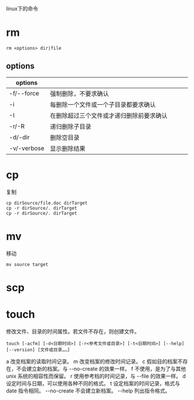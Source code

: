 linux下的命令

# rm

`rm <options> dir|file`

## options

|options|||||
|-|-|-|-|-|
|-f/--force|强制删除，不要求确认||||
|-i|每删除一个文件或一个子目录都要求确认||||
|-I|在删除超过三个文件或才递归删除前要求确认||||
|-r/-R|递归删除子目录||||
|-d/-dir|删除空目录||||
|-v/-verbose|显示删除结果||||

# cp
复制
```
cp dirSource/file.doc dirTarget
cp -r dirSource/. dirTarget
cp -r dirSource/. dirTarget
```

# mv
移动
```
mv source target
```
# scp

# touch
修改文件、目录的时间属性。若文件不存在，则创建文件。
```
touch [-acfm] [-d<日期时间>] [-r<参考文件或目录>] [-t<日期时间>] [--help] [--version] [文件或目录……]
```
a 改变档案的读取时间记录。
m 改变档案的修改时间记录。
c 假如目的档案不存在，不会建立新的档案。与 --no-create 的效果一样。
f 不使用，是为了与其他 unix 系统的相容性而保留。
r 使用参考档的时间记录，与 --file 的效果一样。
d 设定时间与日期，可以使用各种不同的格式。
t 设定档案的时间记录，格式与 date 指令相同。
--no-create 不会建立新档案。
--help 列出指令格式。
